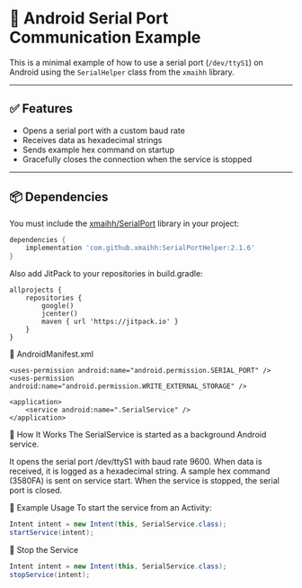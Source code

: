 # 🔌 Android Serial Port Communication Example

This is a minimal example of how to use a serial port (`/dev/ttyS1`) on Android using the `SerialHelper` class from the `xmaihh` library.

---

## ✅ Features

- Opens a serial port with a custom baud rate
- Receives data as hexadecimal strings
- Sends example hex command on startup
- Gracefully closes the connection when the service is stopped

---

## 📦 Dependencies

You must include the [xmaihh/SerialPort](https://github.com/xmaihh/SerialPortHelper) library in your project:

```groovy
dependencies {
    implementation 'com.github.xmaihh:SerialPortHelper:2.1.6'
}
```

Also add JitPack to your repositories in build.gradle:
```grovy
allprojects {
    repositories {
        google()
        jcenter()
        maven { url 'https://jitpack.io' }
    }
}
```

🔧 AndroidManifest.xml
```manifest
<uses-permission android:name="android.permission.SERIAL_PORT" />
<uses-permission android:name="android.permission.WRITE_EXTERNAL_STORAGE" />

<application>
    <service android:name=".SerialService" />
</application>
```

🚀 How It Works
The SerialService is started as a background Android service.

It opens the serial port /dev/ttyS1 with baud rate 9600.
When data is received, it is logged as a hexadecimal string.
A sample hex command (3580FA) is sent on service start.
When the service is stopped, the serial port is closed.

📄 Example Usage
To start the service from an Activity:
```java
Intent intent = new Intent(this, SerialService.class);
startService(intent);
```

🛑 Stop the Service
```java
Intent intent = new Intent(this, SerialService.class);
stopService(intent);
```



